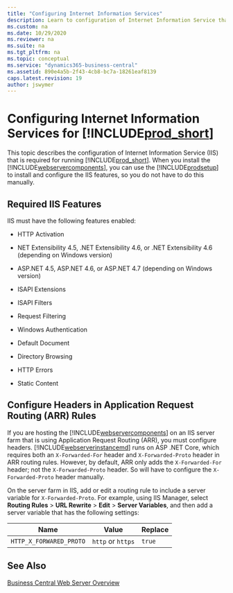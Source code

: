 ```yaml
---
title: "Configuring Internet Information Services"
description: Learn to configuration of Internet Information Service that is required for running the web client.
ms.custom: na
ms.date: 10/29/2020
ms.reviewer: na
ms.suite: na
ms.tgt_pltfrm: na
ms.topic: conceptual
ms.service: "dynamics365-business-central"
ms.assetid: 890e4a5b-2f43-4cb8-bc7a-18261eaf8139
caps.latest.revision: 19
author: jswymer
---
```

# Configuring Internet Information Services for [!INCLUDE[prod_short](../developer/includes/prod_short.md)]
This topic describes the configuration of Internet Information Service \(IIS\) that is required for running [!INCLUDE[prod_short](../developer/includes/prod_short.md)]. When you install the [!INCLUDE[webservercomponents](../developer/includes/webservercomponents.md)], you can use the [!INCLUDE[prodsetup](../developer/includes/prodsetup.md)] to install and configure the IIS features, so you do not have to do this manually.


## Required IIS Features
IIS must have the following features enabled:  

-   HTTP Activation  

-   NET Extensibility 4.5, .NET Extensibility 4.6, or .NET Extensibility 4.6 \(depending on Windows version\)  

-   ASP.NET 4.5, ASP.NET 4.6, or ASP.NET 4.7 \(depending on Windows version\)  

-   ISAPI Extensions  

-   ISAPI Filters  

-   Request Filtering  

-   Windows Authentication  

-   Default Document

-   Directory Browsing

-   HTTP Errors

-   Static Content  



## <a name="ARR"></a> Configure Headers in Application Request Routing (ARR) Rules

If you are hosting the [!INCLUDE[webservercomponents](../developer/includes/webservercomponents.md)] on an IIS server farm that is using Application Request Routing (ARR), you must configure headers. [!INCLUDE[webserverinstancemd](../developer/includes/webserverinstance.md)] runs on ASP .NET Core, which requires both an `X-Forwarded-For` header and `X-Forwarded-Proto` header in ARR routing rules. However, by default, ARR only adds the `X-Forwarded-For` header; not the `X-Forwarded-Proto` header. So will have to configure the `X-Forwarded-Proto` header manually.

On the server farm in IIS, add or edit a routing rule to include a server variable for `X-Forwarded-Proto`. For example, using IIS Manager, select **Routing Rules** > **URL Rewrite** > **Edit** > **Server Variables**, and then add a server variable that has the following settings: 

|  Name  |  Value  |  Replace  |
|--------|---------|-----------|
|`HTTP_X_FORWARED_PROTO`|`http` or `https`|`true`|
## See Also  
 [Business Central Web Server Overview](web-server-overview.md)   
